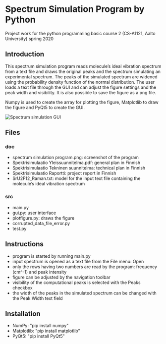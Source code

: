 # Spectrum Simulation Program by Python

Project work for the python programming basic course 2 (CS-A1121, Aalto University) spring 2020

## Introduction

This spectrum simulation program reads molecule’s ideal vibration spectrum from a text file and draws the original peaks and the spectrum simulating an experimental spectrum. The peaks of the simulated spectrum are widened using the probability density function of the normal distribution. The user loads a text file through the GUI and can adjust the figure settings and the peak width and visibility. It is also possible to save the figure as a png file. 

Numpy is used to create the array for plotting the figure, Matplotlib to draw the figure and PyQt5 to create the GUI. 

![Spectrum simulation GUI](https://github.com/Katijoz/spectrum-simulation-python/blob/master/images/spectrum%20simulation%20program.png)

## Files

### doc
- spectrum simulation program.png: screenshot of the program
- Spektrisimulaatio Yleissuunnitelma.pdf: general plan in Finnish
- Spektrisimulaatio Tekninen suunnitelma: technical plan in Finnish
- Spektrisimulaatio Raportti: project report in Finnish
- SrU2F12_Raman.txt: model for the input text file containing the molecule’s ideal vibration spectrum

### src
- main.py
- gui.py: user interface
- plotfigure.py: draws the figure
- corrupted_data_file_error.py
- test.py

## Instructions
- program is started by running main.py
- input spectrum is opened as a text file from the File menu: Open
- only the rows having two numbers are read by the program: frequency (cm^-1) and peak intensity 
- figure can be adjusted by the navigation toolbar
- visibility of the computational peaks is selected with the Peaks checkbox 
- the width of the peaks in the simulated spectrum can be changed with the Peak Width text field

## Installation
- NumPy: "pip install numpy"
- Matplotlib: "pip install matplotlib"
- PyQt5: "pip install PyQt5"
